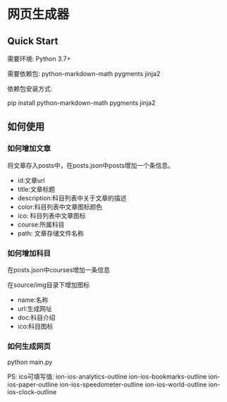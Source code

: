 # 网页生成器

## Quick Start

需要环境: Python 3.7+

需要依赖包: python-markdown-math pygments jinja2

依赖包安装方式:

pip install python-markdown-math pygments jinja2

## 如何使用

### 如何增加文章

将文章存入posts中，在posts.json中posts增加一个条信息。

- id:文章url
- title:文章标题
- description:科目列表中关于文章的描述
- color:科目列表中文章图标颜色
- ico: 科目列表中文章图标
- course:所属科目
- path: 文章存储文件名称

### 如何增加科目

在posts.json中courses增加一条信息

在source/img目录下增加图标

- name:名称
- url:生成网址
- doc:科目介绍
- ico:科目图标

### 如何生成网页

python main.py


PS:
ico可填写值:
ion-ios-analytics-outline
ion-ios-bookmarks-outline
ion-ios-paper-outline
ion-ios-speedometer-outline
ion-ios-world-outline
ion-ios-clock-outline